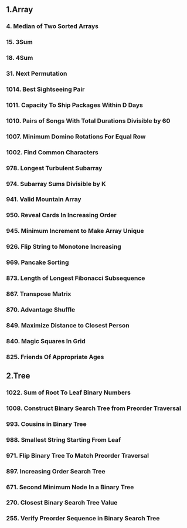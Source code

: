 ## 1.Array
### 4. Median of Two Sorted Arrays
### 15. 3Sum
### 18. 4Sum
### 31. Next Permutation
### 1014. Best Sightseeing Pair
### 1011. Capacity To Ship Packages Within D Days
### 1010. Pairs of Songs With Total Durations Divisible by 60
### 1007. Minimum Domino Rotations For Equal Row
### 1002. Find Common Characters
### 978. Longest Turbulent Subarray
### 974. Subarray Sums Divisible by K
### 941. Valid Mountain Array
### 950. Reveal Cards In Increasing Order
### 945. Minimum Increment to Make Array Unique
### 926. Flip String to Monotone Increasing
### 969. Pancake Sorting
### 873. Length of Longest Fibonacci Subsequence
### 867. Transpose Matrix
### 870. Advantage Shuffle
### 849. Maximize Distance to Closest Person
### 840. Magic Squares In Grid
### 825. Friends Of Appropriate Ages

## 2.Tree
### 1022. Sum of Root To Leaf Binary Numbers
### 1008. Construct Binary Search Tree from Preorder Traversal
### 993. Cousins in Binary Tree
### 988. Smallest String Starting From Leaf
### 971. Flip Binary Tree To Match Preorder Traversal
### 897. Increasing Order Search Tree
### 671. Second Minimum Node In a Binary Tree
### 270. Closest Binary Search Tree Value
### 255. Verify Preorder Sequence in Binary Search Tree
